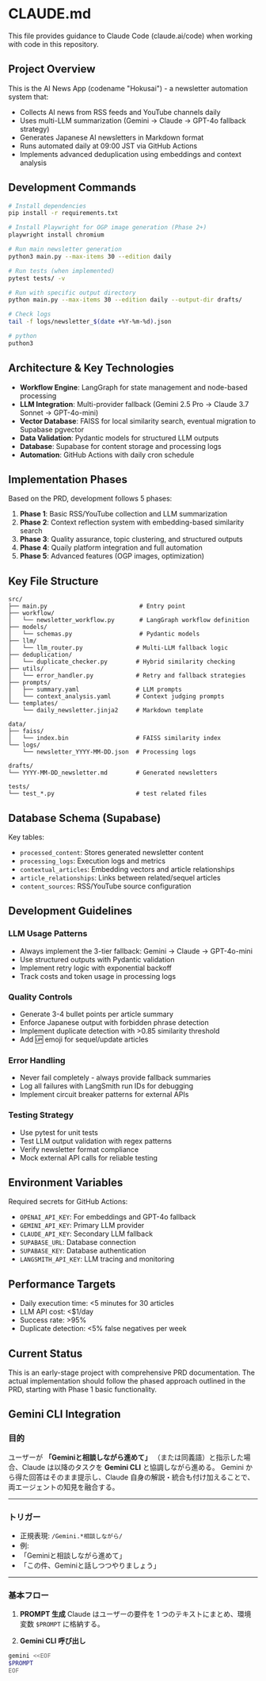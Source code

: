 # CLAUDE.md

This file provides guidance to Claude Code (claude.ai/code) when working with code in this repository.

## Project Overview

This is the AI News App (codename "Hokusai") - a newsletter automation system that:
- Collects AI news from RSS feeds and YouTube channels daily
- Uses multi-LLM summarization (Gemini → Claude → GPT-4o fallback strategy)
- Generates Japanese AI newsletters in Markdown format
- Runs automated daily at 09:00 JST via GitHub Actions
- Implements advanced deduplication using embeddings and context analysis

## Development Commands

```bash
# Install dependencies
pip install -r requirements.txt

# Install Playwright for OGP image generation (Phase 2+)
playwright install chromium

# Run main newsletter generation
python3 main.py --max-items 30 --edition daily

# Run tests (when implemented)
pytest tests/ -v

# Run with specific output directory
python main.py --max-items 30 --edition daily --output-dir drafts/

# Check logs
tail -f logs/newsletter_$(date +%Y-%m-%d).json

# python
puthon3
```

## Architecture & Key Technologies

- **Workflow Engine**: LangGraph for state management and node-based processing
- **LLM Integration**: Multi-provider fallback (Gemini 2.5 Pro → Claude 3.7 Sonnet → GPT-4o-mini)
- **Vector Database**: FAISS for local similarity search, eventual migration to Supabase pgvector
- **Data Validation**: Pydantic models for structured LLM outputs
- **Database**: Supabase for content storage and processing logs
- **Automation**: GitHub Actions with daily cron schedule

## Implementation Phases

Based on the PRD, development follows 5 phases:

1. **Phase 1**: Basic RSS/YouTube collection and LLM summarization
2. **Phase 2**: Context reflection system with embedding-based similarity search
3. **Phase 3**: Quality assurance, topic clustering, and structured outputs
4. **Phase 4**: Quaily platform integration and full automation
5. **Phase 5**: Advanced features (OGP images, optimization)

## Key File Structure

```
src/
├── main.py                          # Entry point
├── workflow/
│   └── newsletter_workflow.py       # LangGraph workflow definition
├── models/
│   └── schemas.py                   # Pydantic models
├── llm/
│   └── llm_router.py               # Multi-LLM fallback logic
├── deduplication/
│   └── duplicate_checker.py        # Hybrid similarity checking
├── utils/
│   └── error_handler.py            # Retry and fallback strategies
├── prompts/
│   ├── summary.yaml                # LLM prompts
│   └── context_analysis.yaml       # Context judging prompts
└── templates/
    └── daily_newsletter.jinja2     # Markdown template

data/
├── faiss/
│   └── index.bin                   # FAISS similarity index
└── logs/
    └── newsletter_YYYY-MM-DD.json  # Processing logs

drafts/
└── YYYY-MM-DD_newsletter.md        # Generated newsletters

tests/
└── test_*.py                       # test related files
```

## Database Schema (Supabase)

Key tables:
- `processed_content`: Stores generated newsletter content
- `processing_logs`: Execution logs and metrics
- `contextual_articles`: Embedding vectors and article relationships
- `article_relationships`: Links between related/sequel articles
- `content_sources`: RSS/YouTube source configuration

## Development Guidelines

### LLM Usage Patterns
- Always implement the 3-tier fallback: Gemini → Claude → GPT-4o-mini
- Use structured outputs with Pydantic validation
- Implement retry logic with exponential backoff
- Track costs and token usage in processing logs

### Quality Controls
- Generate 3-4 bullet points per article summary
- Enforce Japanese output with forbidden phrase detection
- Implement duplicate detection with >0.85 similarity threshold
- Add 🆙 emoji for sequel/update articles

### Error Handling
- Never fail completely - always provide fallback summaries
- Log all failures with LangSmith run IDs for debugging
- Implement circuit breaker patterns for external APIs

### Testing Strategy
- Use pytest for unit tests
- Test LLM output validation with regex patterns
- Verify newsletter format compliance
- Mock external API calls for reliable testing

## Environment Variables

Required secrets for GitHub Actions:
- `OPENAI_API_KEY`: For embeddings and GPT-4o fallback
- `GEMINI_API_KEY`: Primary LLM provider
- `CLAUDE_API_KEY`: Secondary LLM fallback
- `SUPABASE_URL`: Database connection
- `SUPABASE_KEY`: Database authentication
- `LANGSMITH_API_KEY`: LLM tracing and monitoring


## Performance Targets

- Daily execution time: <5 minutes for 30 articles
- LLM API cost: <$1/day
- Success rate: >95%
- Duplicate detection: <5% false negatives per week

## Current Status

This is an early-stage project with comprehensive PRD documentation. The actual implementation should follow the phased approach outlined in the PRD, starting with Phase 1 basic functionality.

## Gemini CLI Integration

### 目的
ユーザーが **「Geminiと相談しながら進めて」** （または同義語）と指示した場合、Claude は以降のタスクを **Gemini CLI** と協調しながら進める。
Gemini から得た回答はそのまま提示し、Claude 自身の解説・統合も付け加えることで、両エージェントの知見を融合する。

---

### トリガー
- 正規表現: `/Gemini.*相談しながら/`
- 例:
- 「Geminiと相談しながら進めて」
- 「この件、Geminiと話しつつやりましょう」

---

### 基本フロー
1. **PROMPT 生成**
Claude はユーザーの要件を 1 つのテキストにまとめ、環境変数 `$PROMPT` に格納する。

2. **Gemini CLI 呼び出し**
```bash
gemini <<EOF
$PROMPT
EOF
